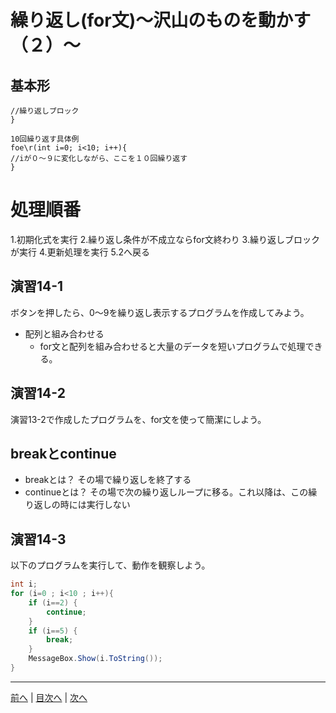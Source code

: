 # 繰り返し(for文)～沢山のものを動かす（２）～

## 基本形

```for(<初期化式>; <繰り返し条件>;<更新処理>){
//繰り返しブロック
}

10回繰り返す具体例
foe\r(int i=0; i<10; i++){
//iが０〜９に変化しながら、ここを１０回繰り返す
}
```
# 処理順番
1.初期化式を実行
2.繰り返し条件が不成立ならfor文終わり
3.繰り返しブロックが実行
4.更新処理を実行
5.2へ戻る

## 演習14-1
ボタンを押したら、0～9を繰り返し表示するプログラムを作成してみよう。

- 配列と組み合わせる
  - for文と配列を組み合わせると大量のデータを短いプログラムで処理できる。

## 演習14-2
演習13-2で作成したプログラムを、for文を使って簡潔にしよう。

## breakとcontinue
- breakとは？
その場で繰り返しを終了する
- continueとは？
その場で次の繰り返しループに移る。これ以降は、この繰り返しの時には実行しない
## 演習14-3
以下のプログラムを実行して、動作を観察しよう。

```cs
int i;
for (i=0 ; i<10 ; i++){
    if (i==2) {
        continue;
    }
    if (i==5) {
        break;
    }
    MessageBox.Show(i.ToString());
}
```

---

[前へ](13.md) | [目次へ](README.md#%E7%9B%AE%E6%AC%A1) | [次へ](15.md)
